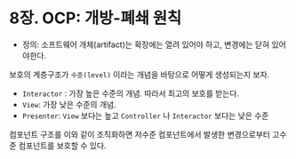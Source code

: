 # 8장. OCP: 개방-폐쇄 원칙

- 정의: 소프트웨어 개체(artifact)는 확장에는 열려 있어야 하고, 변경에는 닫혀 있어야한다.

보호의 계층구조가 `수준(level)` 이라는 개념을 바탕으로 어떻게 생성되는지 보자.

- `Interactor` : 가장 높은 수준의 개념. 따라서 최고의 보호를 받는다.
- `View`: 가장 낮은 수준의 개념.
- `Presenter`: `View` 보다는 높고 `Controller` 나 `Interactor` 보다는 낮은 수준

컴포넌트 구조를 이와 같이 조직화하면 저수준 컴포넌트에서 발생한 변경으로부터 고수준 컴포넌트를 보호할 수 있다.

